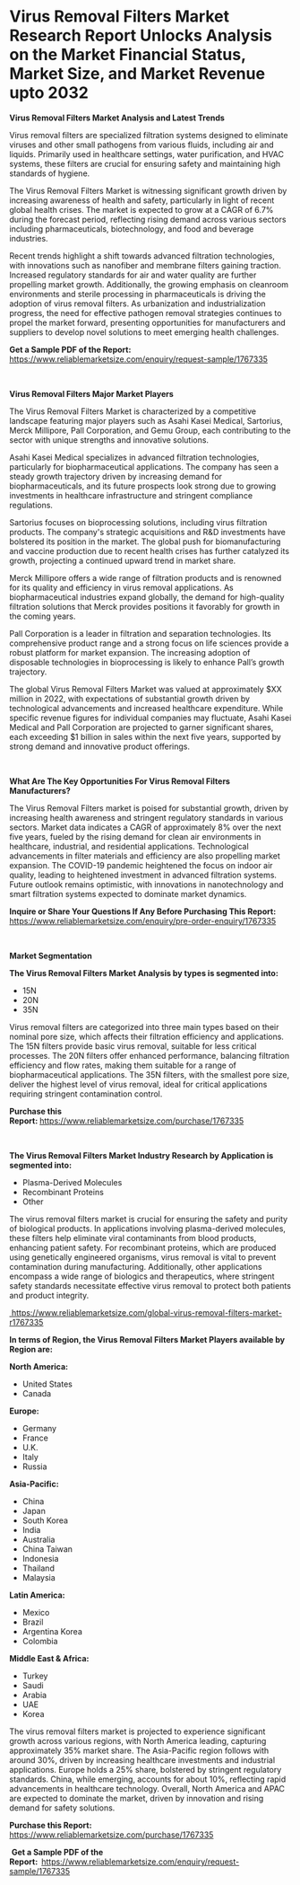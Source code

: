 <p><h1>Virus Removal Filters Market Research Report Unlocks Analysis on the Market Financial Status, Market Size, and Market Revenue upto 2032</h1></p><p><strong>Virus Removal Filters Market Analysis and Latest Trends</strong></p>
<p><p>Virus removal filters are specialized filtration systems designed to eliminate viruses and other small pathogens from various fluids, including air and liquids. Primarily used in healthcare settings, water purification, and HVAC systems, these filters are crucial for ensuring safety and maintaining high standards of hygiene. </p><p>The Virus Removal Filters Market is witnessing significant growth driven by increasing awareness of health and safety, particularly in light of recent global health crises. The market is expected to grow at a CAGR of 6.7% during the forecast period, reflecting rising demand across various sectors including pharmaceuticals, biotechnology, and food and beverage industries. </p><p>Recent trends highlight a shift towards advanced filtration technologies, with innovations such as nanofiber and membrane filters gaining traction. Increased regulatory standards for air and water quality are further propelling market growth. Additionally, the growing emphasis on cleanroom environments and sterile processing in pharmaceuticals is driving the adoption of virus removal filters. As urbanization and industrialization progress, the need for effective pathogen removal strategies continues to propel the market forward, presenting opportunities for manufacturers and suppliers to develop novel solutions to meet emerging health challenges.</p></p>
<p><strong>Get a Sample PDF of the Report:&nbsp;</strong> <a href="https://www.reliablemarketsize.com/enquiry/request-sample/1767335?utm_campaign=2034&utm_medium=2&utm_source=Github&utm_content=ia&utm_term=16042025&utm_id=virus-removal-filters">https://www.reliablemarketsize.com/enquiry/request-sample/1767335</a></p>
<p>&nbsp;</p>
<p><strong>Virus Removal Filters Major Market Players</strong></p>
<p><p>The Virus Removal Filters Market is characterized by a competitive landscape featuring major players such as Asahi Kasei Medical, Sartorius, Merck Millipore, Pall Corporation, and Gemu Group, each contributing to the sector with unique strengths and innovative solutions.</p><p>Asahi Kasei Medical specializes in advanced filtration technologies, particularly for biopharmaceutical applications. The company has seen a steady growth trajectory driven by increasing demand for biopharmaceuticals, and its future prospects look strong due to growing investments in healthcare infrastructure and stringent compliance regulations.</p><p>Sartorius focuses on bioprocessing solutions, including virus filtration products. The company's strategic acquisitions and R&D investments have bolstered its position in the market. The global push for biomanufacturing and vaccine production due to recent health crises has further catalyzed its growth, projecting a continued upward trend in market share.</p><p>Merck Millipore offers a wide range of filtration products and is renowned for its quality and efficiency in virus removal applications. As biopharmaceutical industries expand globally, the demand for high-quality filtration solutions that Merck provides positions it favorably for growth in the coming years.</p><p>Pall Corporation is a leader in filtration and separation technologies. Its comprehensive product range and a strong focus on life sciences provide a robust platform for market expansion. The increasing adoption of disposable technologies in bioprocessing is likely to enhance Pall’s growth trajectory.</p><p>The global Virus Removal Filters Market was valued at approximately $XX million in 2022, with expectations of substantial growth driven by technological advancements and increased healthcare expenditure. While specific revenue figures for individual companies may fluctuate, Asahi Kasei Medical and Pall Corporation are projected to garner significant shares, each exceeding $1 billion in sales within the next five years, supported by strong demand and innovative product offerings.</p></p>
<p>&nbsp;</p>
<p><strong>What Are The Key Opportunities For Virus Removal Filters Manufacturers?</strong></p>
<p><p>The Virus Removal Filters market is poised for substantial growth, driven by increasing health awareness and stringent regulatory standards in various sectors. Market data indicates a CAGR of approximately 8% over the next five years, fueled by the rising demand for clean air environments in healthcare, industrial, and residential applications. Technological advancements in filter materials and efficiency are also propelling market expansion. The COVID-19 pandemic heightened the focus on indoor air quality, leading to heightened investment in advanced filtration systems. Future outlook remains optimistic, with innovations in nanotechnology and smart filtration systems expected to dominate market dynamics.</p></p>
<p><strong>Inquire or Share Your Questions If Any Before Purchasing This Report:</strong> <a href="https://www.reliablemarketsize.com/enquiry/pre-order-enquiry/1767335?utm_campaign=2034&utm_medium=2&utm_source=Github&utm_content=ia&utm_term=16042025&utm_id=virus-removal-filters">https://www.reliablemarketsize.com/enquiry/pre-order-enquiry/1767335</a></p>
<p>&nbsp;</p>
<p><strong>Market Segmentation</strong></p>
<p><strong>The Virus Removal Filters Market Analysis by types is segmented into:</strong></p>
<p><ul><li>15N</li><li>20N</li><li>35N</li></ul></p>
<p><p>Virus removal filters are categorized into three main types based on their nominal pore size, which affects their filtration efficiency and applications. The 15N filters provide basic virus removal, suitable for less critical processes. The 20N filters offer enhanced performance, balancing filtration efficiency and flow rates, making them suitable for a range of biopharmaceutical applications. The 35N filters, with the smallest pore size, deliver the highest level of virus removal, ideal for critical applications requiring stringent contamination control.</p></p>
<p><strong>Purchase this Report:&nbsp;</strong><a href="https://www.reliablemarketsize.com/purchase/1767335?utm_campaign=2034&utm_medium=2&utm_source=Github&utm_content=ia&utm_term=16042025&utm_id=virus-removal-filters">https://www.reliablemarketsize.com/purchase/1767335</a></p>
<p>&nbsp;</p>
<p><strong>The Virus Removal Filters Market Industry Research by Application is segmented into:</strong></p>
<p><ul><li>Plasma-Derived Molecules</li><li>Recombinant Proteins</li><li>Other</li></ul></p>
<p><p>The virus removal filters market is crucial for ensuring the safety and purity of biological products. In applications involving plasma-derived molecules, these filters help eliminate viral contaminants from blood products, enhancing patient safety. For recombinant proteins, which are produced using genetically engineered organisms, virus removal is vital to prevent contamination during manufacturing. Additionally, other applications encompass a wide range of biologics and therapeutics, where stringent safety standards necessitate effective virus removal to protect both patients and product integrity.</p></p>
<p><a href="https://www.reliablemarketsize.com/global-virus-removal-filters-market-r1767335?utm_campaign=2034&utm_medium=2&utm_source=Github&utm_content=ia&utm_term=16042025&utm_id=virus-removal-filters">&nbsp;https://www.reliablemarketsize.com/global-virus-removal-filters-market-r1767335</a></p>
<p><strong>In terms of Region, the Virus Removal Filters Market Players available by Region are:</strong></p>
<p>
    <p> <strong> North America: </strong>
        <ul>
            <li>United States</li>
            <li>Canada</li>
        </ul>
        </p> 
    <p> <strong> Europe: </strong>
        <ul>
            <li>Germany</li>
            <li>France</li>
            <li>U.K.</li>
            <li>Italy</li>
            <li>Russia</li>
        </ul>
        </p> 
    <p> <strong> Asia-Pacific: </strong>
        <ul>
            <li>China</li>
            <li>Japan</li>
            <li>South Korea</li>
            <li>India</li>
            <li>Australia</li>
            <li>China Taiwan</li>
            <li>Indonesia</li>
            <li>Thailand</li>
            <li>Malaysia</li>
        </ul>
        </p> 
    <p> <strong> Latin America: </strong>
        <ul>
            <li>Mexico</li>
            <li>Brazil</li>
            <li>Argentina Korea</li>
            <li>Colombia</li>
        </ul>
        </p> 
    <p> <strong> Middle East & Africa: </strong>
        <ul>
            <li>Turkey</li>
            <li>Saudi</li>
            <li>Arabia</li>
            <li>UAE</li>
            <li>Korea</li>
        </ul>
    </p>
    </p>
<p><p>The virus removal filters market is projected to experience significant growth across various regions, with North America leading, capturing approximately 35% market share. The Asia-Pacific region follows with around 30%, driven by increasing healthcare investments and industrial applications. Europe holds a 25% share, bolstered by stringent regulatory standards. China, while emerging, accounts for about 10%, reflecting rapid advancements in healthcare technology. Overall, North America and APAC are expected to dominate the market, driven by innovation and rising demand for safety solutions.</p></p>
<p><strong>Purchase this Report: </strong><a href="https://www.reliablemarketsize.com/purchase/1767335?utm_campaign=2034&utm_medium=2&utm_source=Github&utm_content=ia&utm_term=16042025&utm_id=virus-removal-filters">https://www.reliablemarketsize.com/purchase/1767335</a></p>
<p>&nbsp;<strong>Get a Sample PDF of the Report:&nbsp;&nbsp;</strong><a href="https://www.reliablemarketsize.com/enquiry/request-sample/1767335?utm_campaign=2034&utm_medium=2&utm_source=Github&utm_content=ia&utm_term=16042025&utm_id=virus-removal-filters">https://www.reliablemarketsize.com/enquiry/request-sample/1767335</a></p>
<p><strong></strong></p>
<p><p></p><p></p><p></p></p>
